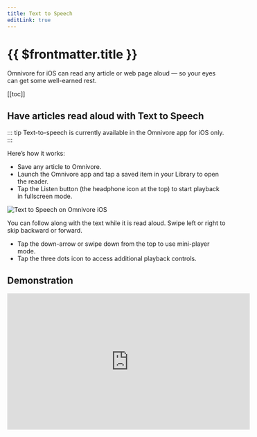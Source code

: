 ```yaml
---
title: Text to Speech
editLink: true
---
```


# {{ $frontmatter.title }}

Omnivore for iOS can read any article or web page aloud — so your eyes can get some well-earned rest.

[[toc]]

## Have articles read aloud with Text to Speech

::: tip Text-to-speech is currently available in the Omnivore app for iOS only.
:::

Here’s how it works:

- Save any article to Omnivore.
- Launch the Omnivore app and tap a saved item in your Library to open the reader.
- Tap the Listen button (the headphone icon at the top) to start playback in fullscreen mode.

![Text to Speech on Omnivore iOS](./images/ios-text-to-speech-001.png)

You can follow along with the text while it is read aloud. Swipe left or right to skip backward or forward.

- Tap the down-arrow or swipe down from the top to use mini-player mode.
- Tap the three dots icon to access additional playback controls.

## Demonstration

<iframe width="560" height="315" src="https://www.youtube.com/embed/wyy1vC-e338" title="YouTube video player" frameborder="0" allow="accelerometer; autoplay; clipboard-write; encrypted-media; gyroscope; picture-in-picture; web-share" allowfullscreen></iframe>
